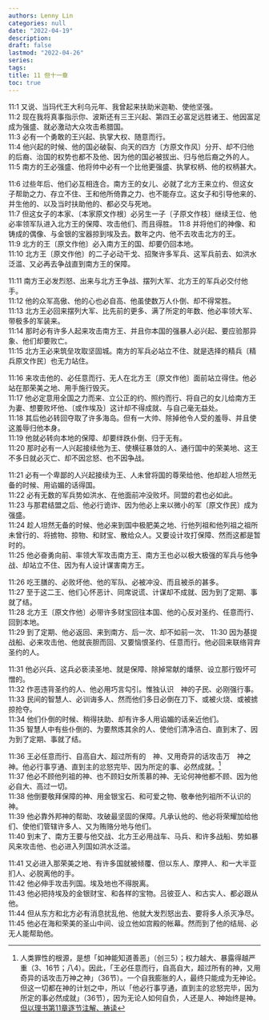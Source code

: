 ```yaml
---
authors: Lenny Lin
categories: null
date: "2022-04-19"
description: 
draft: false
lastmod: "2022-04-26"
series:
tags:
title: 11 但十一章
toc: true
---
```


<!--more-->

11:1 又说、当玛代王大利乌元年、我曾起来扶助米迦勒、使他坚强。  
11:2 现在我将真事指示你、波斯还有三王兴起、第四王必富足远胜诸王、他因富足成为强盛、就必激动大众攻击希腊国。  
11:3 必有一个勇敢的王兴起、执掌大权、随意而行。  
11:4 他兴起的时候、他的国必破裂、向天的四方〔方原文作风〕分开、却不归他的后裔、治国的权势也都不及他、因为他的国必被拔出、归与他后裔之外的人。  
11:5 南方的王必强盛、他将帅中必有一个比他更强盛、执掌权柄、他的权柄甚大。  

11:6 过些年后、他们必互相连合。南方王的女儿、必就了北方王来立约、但这女子帮助之力、存立不住、王和他所倚靠之力、也不能存立。这女子和引导他来的、并生他的、以及当时扶助他的、都必交与死地。  
11:7 但这女子的本家、〔本家原文作根〕必另生一子〔子原文作枝〕继续王位、他必率领军队进入北方王的保障、攻击他们、而且得胜。
11:8 并将他们的神像、和铸成的偶像、与金银的宝器掠到埃及去。数年之内、他不去攻击北方的王。  
11:9 北方的王〔原文作他〕必入南方王的国、却要仍回本地。  
11:10 北方王〔原文作他〕的二子必动干戈、招聚许多军兵、这军兵前去、如洪水泛滥、又必再去争战直到南方王的保障。  

11:11 南方王必发烈怒、出来与北方王争战、摆列大军、北方王的军兵必交付他手。  
11:12 他的众军高傲、他的心也必自高、他虽使数万人仆倒、却不得常胜。  
11:13 北方王必回来摆列大军、比先前的更多、满了所定的年数、他必率领大军、带极多的军装来。  
11:14 那时必有许多人起来攻击南方王、并且你本国的强暴人必兴起、要应验那异象、他们却要败亡。  
11:15 北方王必来筑垒攻取坚固城。南方的军兵必站立不住、就是选择的精兵〔精兵原文作民〕也无力站住。  

11:16 来攻击他的、必任意而行、无人在北方王〔原文作他〕面前站立得住。他必站在那荣美之地、用手施行毁灭。  
11:17 他必定意用全国之力而来、立公正的约、照约而行、将自己的女儿给南方王为妻、想要败坏他、〔或作埃及〕这计却不得成就、与自己毫无益处。  
11:18 其后他必转回夺取了许多海岛。但有一大帅、除掉他令人受的羞辱、并且使这羞辱归他本身。  
11:19 他就必转向本地的保障、却要绊跌仆倒、归于无有。  
11:20 那时必有一人兴起接续他为王、使横征暴敛的人、通行国中的荣美地、这王不多日就必灭亡、却不因忿怒、也不因争战。  

11:21 必有一个卑鄙的人兴起接续为王、人未曾将国的尊荣给他、他却趁人坦然无备的时候、用谄媚的话得国。  
11:22 必有无数的军兵势如洪水、在他面前冲没败坏。同盟的君也必如此。  
11:23 与那君结盟之后、他必行诡诈、因为他必上来以微小的军〔原文作民〕成为强盛。  
11:24 趁人坦然无备的时候、他必来到国中极肥美之地、行他列祖和他列祖之祖所未曾行的、将掳物、掠物、和财宝、散给众人。又要设计攻打保障、然而这都是暂时的。  
11:25 他必奋勇向前、率领大军攻击南方王、南方王也必以极大极强的军兵与他争战、却站立不住、因为有人设计谋害南方王。  

11:26 吃王膳的、必败坏他、他的军队、必被冲没、而且被杀的甚多。  
11:27 至于这二王、他们心怀恶计、同席说谎、计谋却不成就、因为到了定期、事就了结。  
11:28 北方王〔原文作他〕必带许多财宝回往本国、他的心反对圣约、任意而行、回到本地。  
11:29 到了定期、他必返回、来到南方、后一次、却不如前一次、
11:30 因为基提战船、必来攻击他、他就丧胆而回、又要恼恨圣约、任意而行。他必回来联络背弃圣约的人。  

11:31 他必兴兵、这兵必亵渎圣地、就是保障、除掉常献的燔祭、设立那行毁坏可憎的。  
11:32 作恶违背圣约的人、他必用巧言勾引。惟独认识　神的子民、必刚强行事。  
11:33 民间的智慧人、必训诲多人、然而他们多日必倒在刀下、或被火烧、或被掳掠抢夺。  
11:34 他们仆倒的时候、稍得扶助、却有许多人用谄媚的话亲近他们。  
11:35 智慧人中有些仆倒的、为要熬炼其余的人、使他们清净洁白、直到末了、因为到了定期、事就了结。  

11:36 王必任意而行、自高自大、超过所有的　神、又用奇异的话攻击万　神之　神。他必行事亨通、直到主的忿怒完毕、因为所定的事、必然成就。[^1]  
11:37 他必不顾他列祖的神、也不顾妇女所羡慕的神、无论何神他都不顾、因为他必自大、高过一切。  
11:38 他倒要敬拜保障的神、用金银宝石、和可爱之物、敬奉他列祖所不认识的神。  
11:39 他必靠外邦神的帮助、攻破最坚固的保障。凡承认他的、他必将荣耀加给他们、使他们管辖许多人、又为贿赂分地与他们。  
11:40 到末了、南方王要与他交战、北方王必用战车、马兵、和许多战船、势如暴风来攻击他、也必进入列国如洪水泛滥。

11:41 又必进入那荣美之地、有许多国就被倾覆、但以东人、摩押人、和一大半亚扪人、必脱离他的手。  
11:42 他必伸手攻击列国。埃及地也不得脱离。  
11:43 他必把持埃及的金银财宝、和各样的宝物。吕彼亚人、和古实人、都必跟从他。  
11:44 但从东方和北方必有消息扰乱他、他就大发烈怒出去、要将多人杀灭净尽。  
11:45 他必在海和荣美的圣山中间、设立他如宫殿的帐幕。然而到了他的结局、必无人能帮助他。  

[^1]: 人类罪性的根源，是想「如神能知道善恶」（创三5）；权力越大、暴露得越严重（3、16节；八4）。因此，「王必任意而行，自高自大，超过所有的神，又用奇异的话攻击万神之神」（36节）。一个自我膨胀的人，最终只能成为无神论。但这一切都在神的计划之中，所以「他必行事亨通，直到主的忿怒完毕，因为所定的事必然成就」（36节），因为无论人如何自负，人还是人、神始终是神。  
[但以理书第11章逐节注解、祷读](https://cmcbiblereading.com/2016/09/19/%e4%bd%86%e4%bb%a5%e7%90%86%e4%b9%a6%e7%ac%ac11%e7%ab%a0%e9%80%90%e8%8a%82%e6%b3%a8%e8%a7%a3%e3%80%81%e7%a5%b7%e8%af%bb/)